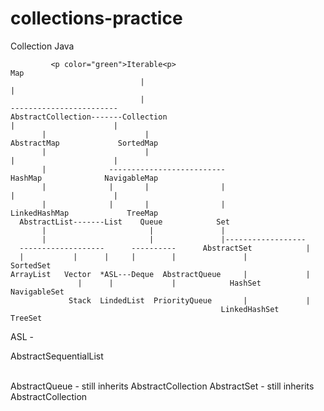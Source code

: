 # collections-practice
Collection Java 

             <p color="green">Iterable<p>                                                Map
                                 |                                                     | 
                                 |                                          ------------------------
    AbstractCollection-------Collection                                     |                      | 
           |                      |                                    AbstractMap             SortedMap   
           |                      |                                         |                      | 
           |              --------------------------                     HashMap              NavigableMap
           |              |       |                |                        |                      | 
           |              |       |                |                  LinkedHashMap             TreeMap    
      AbstractList-------List    Queue            Set 
           |                       |               | 
           |                       |               |------------------
      -------------------      ----------      AbstractSet            |
      |           |      |     |        |               |          SortedSet
    ArrayList   Vector  *ASL---Deque  AbstractQueue     |             |
                   |      |             |            HashSet    NavigableSet
                 Stack  LindedList  PriorityQueue       |             | 
                                                   LinkedHashSet    TreeSet
           
 ASL - <p color="red">AbstractSequentialList<p>   
  AbstractQueue - still inherits AbstractCollection
  AbstractSet - still inherits AbstractCollection
